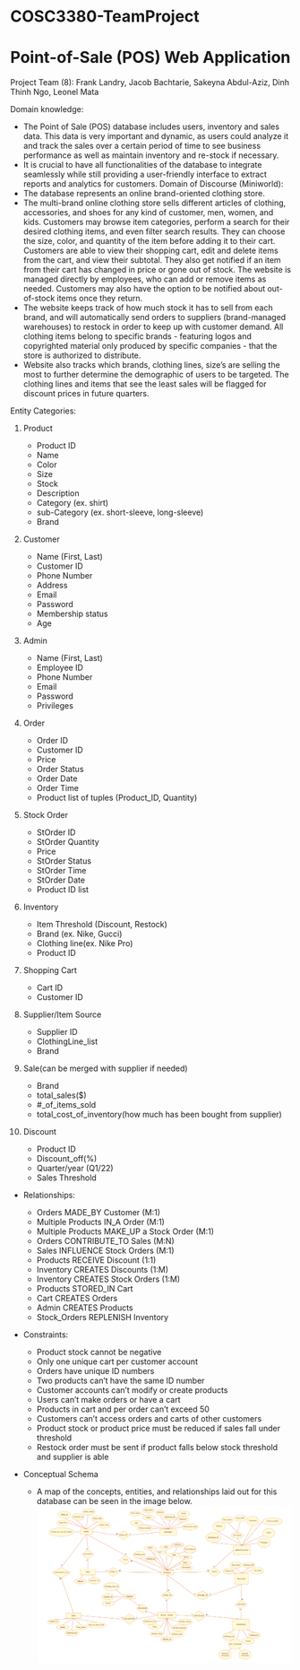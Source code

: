 # COSC3380-TeamProject
# Point-of-Sale (POS) Web Application

Project Team (8): Frank Landry, Jacob Bachtarie, Sakeyna Abdul-Aziz, Dinh Thinh Ngo, Leonel Mata

Domain knowledge:
- The Point of Sale (POS) database includes users, inventory and sales data. This data is very important and dynamic, as users could analyze it and track the sales over a certain period of time to see business performance as well as maintain inventory and re-stock if necessary.
- It is crucial to have all functionalities of the database to integrate seamlessly while still providing a user-friendly interface to extract reports and analytics for customers.
Domain of Discourse (Miniworld):
- The database represents an online brand-oriented clothing store.
- The multi-brand online clothing store sells different articles of clothing, accessories, and shoes for any kind of customer, men, women, and kids. Customers may browse item categories, perform a search for their desired clothing items, and even filter search results. They can choose the size, color, and quantity of the item before adding it to their cart. Customers are able to view their shopping cart, edit and delete items from the cart, and view their subtotal. They also get notified if an item from their cart has changed in price or gone out of stock. The website is managed directly by employees, who can add or remove items as needed. Customers may also have the option to be notified about out-of-stock items once they return.
- The website keeps track of how much stock it has to sell from each brand, and will automatically send orders to suppliers (brand-managed warehouses) to restock in order to keep up with customer demand. All clothing items belong to specific brands - featuring logos and copyrighted material only produced by specific companies - that the store is authorized to distribute.
- Website also tracks which brands, clothing lines, size’s are selling the most to further determine the demographic of users to be targeted. The clothing lines and items that see the least sales will be flagged for discount prices in future quarters.

Entity Categories:
1. Product
    - Product ID
    - Name
    - Color
    - Size
    - Stock
    - Description
    - Category (ex. shirt)
    - sub-Category (ex. short-sleeve, long-sleeve)
    - Brand

2. Customer
    - Name (First, Last)
    - Customer ID
    - Phone Number
    - Address
    - Email
    - Password
    - Membership status
    - Age

3. Admin
    - Name (First, Last)
    - Employee ID
    - Phone Number
    - Email
    - Password
    - Privileges

4. Order
    - Order ID
    - Customer ID
    - Price
    - Order Status
    - Order Date
    - Order Time
    - Product list of tuples (Product_ID, Quantity)

5. Stock Order
    - StOrder ID
    - StOrder Quantity
    - Price
    - StOrder Status
    - StOrder Time
    - StOrder Date
    - Product ID list

6. Inventory
    - Item Threshold (Discount, Restock)
    - Brand (ex. Nike, Gucci)
    - Clothing line(ex. Nike Pro)
    - Product ID

7. Shopping Cart
    - Cart ID
    - Customer ID

8. Supplier/Item Source
    - Supplier ID
    - ClothingLine_list
    - Brand

9. Sale(can be merged with supplier if needed)
    - Brand
    - total_sales($)
    - #_of_items_sold
    - total_cost_of_inventory(how much has been bought from supplier)

10. Discount
    - Product ID
    - Discount_off(%)
    - Quarter/year (Q1/22)
    - Sales Threshold

- Relationships:
    - Orders MADE_BY Customer (M:1)
    - Multiple Products IN_A Order (M:1)
    - Multiple Products MAKE_UP a Stock Order (M:1)
    - Orders CONTRIBUTE_TO Sales (M:N)
    - Sales INFLUENCE Stock Orders (M:1)
    - Products RECEIVE Discount (1:1)
    - Inventory CREATES Discounts (1:M)
    - Inventory CREATES Stock Orders (1:M)
    - Products STORED_IN Cart
    - Cart CREATES Orders
    - Admin CREATES Products
    - Stock_Orders REPLENISH Inventory

- Constraints:
    - Product stock cannot be negative
    - Only one unique cart per customer account
    - Orders have unique ID numbers
    - Two products can’t have the same ID number
    - Customer accounts can’t modify or create products
    - Users can’t make orders or have a cart
    - Products in cart and per order can’t exceed 50
    - Customers can’t access orders and carts of other customers
    - Product stock or product price must be reduced if sales fall under threshold
    - Restock order must be sent if product falls below stock threshold and supplier is able

- Conceptual Schema
    - A map of the concepts, entities, and relationships laid out for this database can be seen in the image below.
    ![Screenshot](ERdiagramPicture.png)

